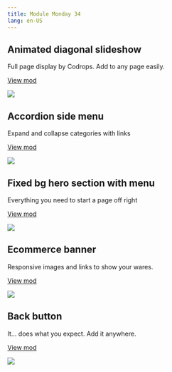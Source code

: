 ```yaml
---
title: Module Monday 34
lang: en-US
---
```


## Animated diagonal slideshow
Full page display by Codrops. Add to any page easily.

<a class="btn btn-sm" href="https://anymod.com/mod/kdlnrr?v=20">View mod</a>

<a href="https://anymod.com/mod/kdlnrr?v=20">
  <img src="https://res.cloudinary.com/component/image/upload/v1553986423/diagonal-slideshow_pfheuf.gif"/>
</a>

## Accordion side menu
Expand and collapse categories with links

<a class="btn btn-sm" href="https://anymod.com/mod/oraaon?v=30">View mod</a>

<a href="https://anymod.com/mod/oraaon?v=30">
  <img src="https://res.cloudinary.com/component/image/upload/v1553367528/accordion-menu_mucjwa.gif"/>
</a>

## Fixed bg hero section with menu
Everything you need to start a page off right

<a class="btn btn-sm" href="https://anymod.com/mod/bammko?v=22&w=1000">View mod</a>

<a href="https://anymod.com/mod/bammko?v=22&w=1000">
  <img src="https://res.cloudinary.com/component/image/upload/v1553986706/hero-unit_vrj8ni.gif"/>
</a>

## Ecommerce banner
Responsive images and links to show your wares.

<a class="btn btn-sm" href="https://anymod.com/mod/bamrln?v=20">View mod</a>

<a href="https://anymod.com/mod/bamrln?v=20">
  <img src="https://res.cloudinary.com/component/image/upload/v1553989220/ecommerce-banner_asrhye.png"/>
</a>

## Back button
It... does what you expect. Add it anywhere.

<a class="btn btn-sm" href="https://anymod.com/mod/mlnarn">View mod</a>

<a href="https://anymod.com/mod/mlnarn">
  <img src="https://res.cloudinary.com/component/image/upload/v1553987094/back-button_uozhfa.png"/>
</a>
